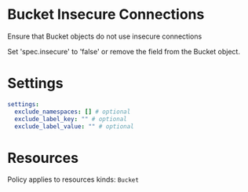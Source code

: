 # Bucket Insecure Connections

Ensure that Bucket objects do not use insecure connections

Set 'spec.insecure' to 'false' or remove the field from the Bucket object.

# Settings

```yaml
settings:
  exclude_namespaces: [] # optional
  exclude_label_key: "" # optional
  exclude_label_value: "" # optional
```

# Resources

Policy applies to resources kinds:
`Bucket`
